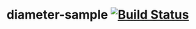 # diameter-sample [![Build Status](https://travis-ci.org/skyfoxs/diameter-sample.svg?branch=master)](https://travis-ci.org/skyfoxs/diameter-sample)
